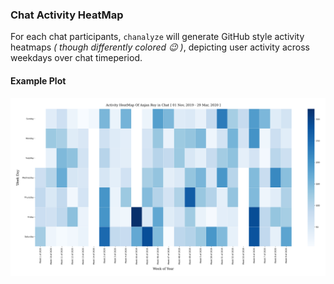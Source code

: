 ### Chat Activity HeatMap

For each chat participants, `chanalyze` will generate GitHub style activity heatmaps _( though differently colored :wink: )_, depicting user activity across weekdays over chat timeperiod. 

#### Example Plot

![activityHeatMapAnjanRoy](../plots/activityHeatMapOfAnjan_RoyInChat.svg)
